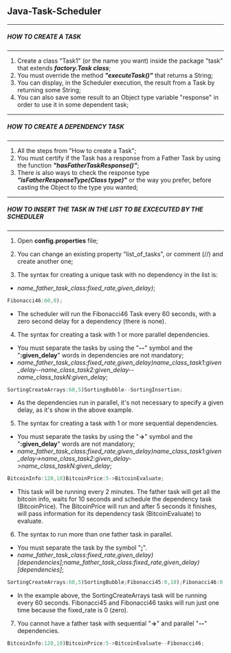 ## Java-Task-Scheduler

-------
##### HOW TO CREATE A TASK
-------

1. Create a class "Task1" (or the name you want) inside the package "task" that extends **_factory.Task class_**;
2. You must override the method **_"executeTask()"_** that returns a String;
3. You can display, in the Scheduler execution, the result from a Task by returning some String;
4. You can also save some result to an Object type variable "response" in order to use it in some dependent task;

-------
##### HOW TO CREATE A DEPENDENCY TASK
-------

1. All the steps from "How to create a Task";
2. You must certify if the Task has a response from a Father Task by using the function **_"hasFatherTaskResponse()"_**;
3. There is also ways to check the response type **_"isFatherResponseType(Class<T> type)"_** or the way you prefer, before casting the Object to the type you wanted;

-------
##### HOW TO INSERT THE TASK IN THE LIST TO BE EXCECUTED BY THE SCHEDULER
-------

1. Open **config.properties** file;

2. You can change an existing property "list_of_tasks", or comment (//) and create another one;

3. The syntax for creating a unique task with no dependency in the list is:
  * _name_father_task_class:fixed_rate,given_delay)_;
  ```java
  Fibonacci46:60,0);
  ```
  * The scheduler will run the Fibonacci46 Task every 60 seconds, with a zero second delay for a dependency (there is none).

4. The syntax for creating a task with 1 or more parallel dependencies. 
  * You must separate the tasks by using the "**--**" symbol and the "**:given_delay**" words in dependencies are not mandatory;
  * _name_father_task_class:fixed_rate,given_delay)name_class_task1:given_delay--name_class_task2:given_delay--name_class_taskN:given_delay_;
  ```java
  SortingCreateArrays:60,5)SortingBubble--SortingInsertion;
  ```
  * As the dependencies run in parallel, it's not necessary to specify a given delay, as it's show in the above example.
 
5. The syntax for creating a task with 1 or more sequential dependencies. 
  * You must separate the tasks by using the "**->**" symbol and the "**:given_delay**" words are not mandatory;
  * _name_father_task_class:fixed_rate,given_delay)name_class_task1:given_delay->name_class_task2:given_delay->name_class_taskN:given_delay_;
  ```java
  BitcoinInfo:120,10)BitcoinPrice:5->BitcoinEvaluate;
  ```
  * This task will be running every 2 minutes. The father task will get all the bitcoin info, waits for 10 seconds and schedule the dependency task (BitcoinPrice). The BitcoinPrice will run and after 5 seconds it finishes, will pass information for its dependency task (BitcoinEvaluate) to evaluate.

6. The syntax to run more than one father task in parallel.
  * You must separate the task by the symbol "**;**".
  * _name_father_task_class:fixed_rate,given_delay)[dependencies];name_father_task_class:fixed_rate,given_delay)[dependencies]_;
  ```java
  SortingCreateArrays:60,5)SortingBubble;Fibonacci45:0,10);Fibonacci46:0,10);
  ```
  * In the example above, the SortingCreateArrays task will be running every 60 seconds. Fibonacci45 and Fibonacci46 tasks will run just one time because the fixed_rate is 0 (zero).

7. You cannot have a father task with sequential "**->**" and parallel "**--**" dependencies.
  ```java
  BitcoinInfo:120,10)BitcoinPrice:5->BitcoinEvaluate--Fibonacci46;
  ```